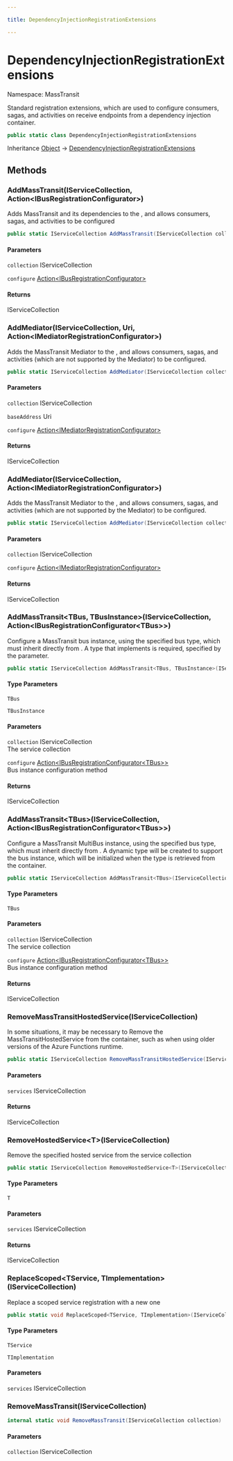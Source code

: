 ```yaml
---

title: DependencyInjectionRegistrationExtensions

---
```


# DependencyInjectionRegistrationExtensions

Namespace: MassTransit

Standard registration extensions, which are used to configure consumers, sagas, and activities on receive endpoints from a
 dependency injection container.

```csharp
public static class DependencyInjectionRegistrationExtensions
```

Inheritance [Object](https://learn.microsoft.com/en-us/dotnet/api/system.object) → [DependencyInjectionRegistrationExtensions](../masstransit/dependencyinjectionregistrationextensions)

## Methods

### **AddMassTransit(IServiceCollection, Action\<IBusRegistrationConfigurator\>)**

Adds MassTransit and its dependencies to the , and allows consumers, sagas, and activities to be configured

```csharp
public static IServiceCollection AddMassTransit(IServiceCollection collection, Action<IBusRegistrationConfigurator> configure)
```

#### Parameters

`collection` IServiceCollection<br/>

`configure` [Action\<IBusRegistrationConfigurator\>](https://learn.microsoft.com/en-us/dotnet/api/system.action-1)<br/>

#### Returns

IServiceCollection<br/>

### **AddMediator(IServiceCollection, Uri, Action\<IMediatorRegistrationConfigurator\>)**

Adds the MassTransit Mediator to the , and allows consumers, sagas, and activities (which are not supported
 by the Mediator) to be configured.

```csharp
public static IServiceCollection AddMediator(IServiceCollection collection, Uri baseAddress, Action<IMediatorRegistrationConfigurator> configure)
```

#### Parameters

`collection` IServiceCollection<br/>

`baseAddress` Uri<br/>

`configure` [Action\<IMediatorRegistrationConfigurator\>](https://learn.microsoft.com/en-us/dotnet/api/system.action-1)<br/>

#### Returns

IServiceCollection<br/>

### **AddMediator(IServiceCollection, Action\<IMediatorRegistrationConfigurator\>)**

Adds the MassTransit Mediator to the , and allows consumers, sagas, and activities (which are not supported
 by the Mediator) to be configured.

```csharp
public static IServiceCollection AddMediator(IServiceCollection collection, Action<IMediatorRegistrationConfigurator> configure)
```

#### Parameters

`collection` IServiceCollection<br/>

`configure` [Action\<IMediatorRegistrationConfigurator\>](https://learn.microsoft.com/en-us/dotnet/api/system.action-1)<br/>

#### Returns

IServiceCollection<br/>

### **AddMassTransit\<TBus, TBusInstance\>(IServiceCollection, Action\<IBusRegistrationConfigurator\<TBus\>\>)**

Configure a MassTransit bus instance, using the specified  bus type, which must inherit directly from .
 A type that implements  is required, specified by the  parameter.

```csharp
public static IServiceCollection AddMassTransit<TBus, TBusInstance>(IServiceCollection collection, Action<IBusRegistrationConfigurator<TBus>> configure)
```

#### Type Parameters

`TBus`<br/>

`TBusInstance`<br/>

#### Parameters

`collection` IServiceCollection<br/>
The service collection

`configure` [Action\<IBusRegistrationConfigurator\<TBus\>\>](https://learn.microsoft.com/en-us/dotnet/api/system.action-1)<br/>
Bus instance configuration method

#### Returns

IServiceCollection<br/>

### **AddMassTransit\<TBus\>(IServiceCollection, Action\<IBusRegistrationConfigurator\<TBus\>\>)**

Configure a MassTransit MultiBus instance, using the specified  bus type, which must inherit directly from .
 A dynamic type will be created to support the bus instance, which will be initialized when the  type is retrieved
 from the container.

```csharp
public static IServiceCollection AddMassTransit<TBus>(IServiceCollection collection, Action<IBusRegistrationConfigurator<TBus>> configure)
```

#### Type Parameters

`TBus`<br/>

#### Parameters

`collection` IServiceCollection<br/>
The service collection

`configure` [Action\<IBusRegistrationConfigurator\<TBus\>\>](https://learn.microsoft.com/en-us/dotnet/api/system.action-1)<br/>
Bus instance configuration method

#### Returns

IServiceCollection<br/>

### **RemoveMassTransitHostedService(IServiceCollection)**

In some situations, it may be necessary to Remove the MassTransitHostedService from the container, such as
 when using older versions of the Azure Functions runtime.

```csharp
public static IServiceCollection RemoveMassTransitHostedService(IServiceCollection services)
```

#### Parameters

`services` IServiceCollection<br/>

#### Returns

IServiceCollection<br/>

### **RemoveHostedService\<T\>(IServiceCollection)**

Remove the specified hosted service from the service collection

```csharp
public static IServiceCollection RemoveHostedService<T>(IServiceCollection services)
```

#### Type Parameters

`T`<br/>

#### Parameters

`services` IServiceCollection<br/>

#### Returns

IServiceCollection<br/>

### **ReplaceScoped\<TService, TImplementation\>(IServiceCollection)**

Replace a scoped service registration with a new one

```csharp
public static void ReplaceScoped<TService, TImplementation>(IServiceCollection services)
```

#### Type Parameters

`TService`<br/>

`TImplementation`<br/>

#### Parameters

`services` IServiceCollection<br/>

### **RemoveMassTransit(IServiceCollection)**

```csharp
internal static void RemoveMassTransit(IServiceCollection collection)
```

#### Parameters

`collection` IServiceCollection<br/>

